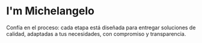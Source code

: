 # I'm Michelangelo
Confía en el proceso: cada etapa está diseñada para entregar soluciones de calidad, adaptadas a tus necesidades, con compromiso y transparencia.
